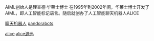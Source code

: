 AIML创始人是理查德·华莱士博士
在1995年到2002年间，华莱士博士开发了AIML，即人工智能标记语言。随后就创办了人工智能聊天机器人ALICE

[聊天机器人](http://www.sj33.cn/digital/wyll/201611/46613.html?_t=t)
[pandorabots](https://github.com/search?utf8=%E2%9C%93&q=pandorabots)

[alice](http://alice.pandorabots.com/)
[alice源码](https://github.com/wxlfight/Alice-Robot)
